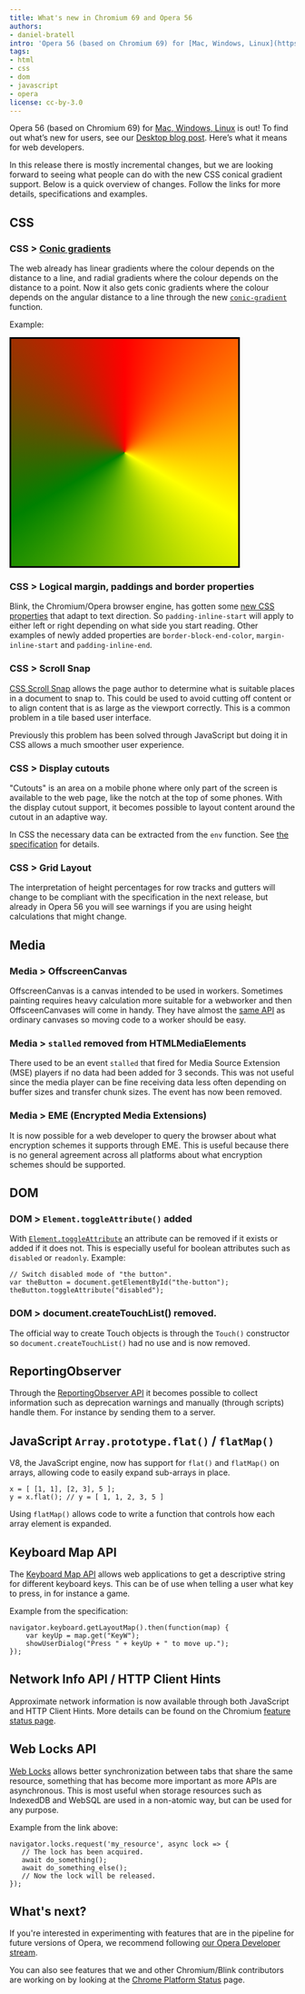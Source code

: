 ```yaml
---
title: What's new in Chromium 69 and Opera 56
authors:
- daniel-bratell
intro: 'Opera 56 (based on Chromium 69) for [Mac, Windows, Linux](https://www.opera.com/computer) is out! To find out what’s new for users, see our [Desktop blog post](https://blogs.opera.com/desktop/2018/09/opera-56-our-best-browser-multitaskers-adjust-volume-in-video-pop-out-and-personalize-your-browsing-experience/). Here’s what it means for web developers.'
tags:
- html
- css
- dom
- javascript
- opera
license: cc-by-3.0
---
```


Opera 56 (based on Chromium 69) for [Mac, Windows, Linux](https://www.opera.com/computer) is out! To
find out what’s new for users, see our
[Desktop blog post](https://blogs.opera.com/desktop/2018/09/opera-56-our-best-browser-yet-adjust-volume-in-video-pop-out-and-personalize-your-browsing-experience/).
Here’s what it means for web developers.

In this release there is mostly incremental changes, but we are
looking forward to seeing what people can do with the new CSS conical
gradient support. Below is a quick overview of changes. Follow the
links for more details, specifications and examples.

## CSS

### CSS > [Conic gradients](https://leaverou.github.io/conic-gradient/)

The web already has linear gradients where the colour depends on the
distance to a line, and radial gradients where the colour depends on
the distance to a point. Now it also gets conic gradients where the
colour depends on the angular distance to a line through the new
[`conic-gradient`](https://www.w3.org/TR/css-images-4/#conic-gradients)
function.

Example:

<div style="border: 3px solid black; background: conic-gradient(red, yellow, green, red); width: 400px; height: 400px;"></div>

### CSS > Logical margin, paddings and border properties

Blink, the Chromium/Opera browser engine, has gotten some [new CSS
properties](https://drafts.csswg.org/css-logical-1/#box) that adapt to
text direction. So `padding-inline-start` will apply to either left or
right depending on what side you start reading. Other examples of
newly added properties are `border-block-end-color`,
`margin-inline-start` and `padding-inline-end`.

### CSS > Scroll Snap

[CSS Scroll Snap](https://drafts.csswg.org/css-scroll-snap) allows the
page author to determine what is suitable places in a document to snap
to. This could be used to avoid cutting off content or to align
content that is as large as the viewport correctly. This is a common
problem in a tile based user interface.

Previously this problem has been solved through JavaScript but doing
it in CSS allows a much smoother user experience.

### CSS > Display cutouts

"Cutouts" is an area on a mobile phone where only part of the screen
is available to the web page, like the notch at the top of some
phones. With the display cutout support, it becomes possible to layout
content around the cutout in an adaptive way.

In CSS the necessary data can be extracted from the `env`
function. See [the specification](https://drafts.csswg.org/css-env-1/)
for details.

### CSS > Grid Layout

The interpretation of height percentages for row tracks and gutters
will change to be compliant with the specification in the next
release, but already in Opera 56 you will see warnings if you are
using height calculations that might change.

## Media

### Media > OffscreenCanvas

OffscreenCanvas is a canvas intended to be used in workers. Sometimes
painting requires heavy calculation more suitable for a webworker and
then OffsceenCanvases will come in handy. They have almost the [same
API](https://html.spec.whatwg.org/#the-offscreencanvas-interface) as
ordinary canvases so moving code to a worker should be easy.

### Media > `stalled` removed from HTMLMediaElements

There used to be an event `stalled` that fired for Media Source
Extension (MSE) players if no data had been added for 3 seconds. This
was not useful since the media player can be fine receiving data less
often depending on buffer sizes and transfer chunk sizes. The event
has now been removed.

### Media > EME (Encrypted Media Extensions)

It is now possible for a web developer to query the browser about what
encryption schemes it supports through EME. This is useful because
there is no general agreement across all platforms about what
encryption schemes should be supported.

## DOM

### DOM > `Element.toggleAttribute()` added

With
[`Element.toggleAttribute`](https://dom.spec.whatwg.org/#dom-element-toggleattribute)
an attribute can be removed if it exists or added if it does not. This
is especially useful for boolean attributes such as `disabled` or
`readonly`. Example:

    // Switch disabled mode of "the button".
    var theButton = document.getElementById("the-button");
    theButton.toggleAttribute("disabled");

### DOM > document.createTouchList() removed.

The official way to create Touch objects is through the `Touch()`
constructor so `document.createTouchList()` had no use and is now
removed.

## ReportingObserver

Through the [ReportingObserver
API](https://developers.google.com/web/updates/2018/07/reportingobserver)
it becomes possible to collect information such as deprecation
warnings and manually (through scripts) handle them. For instance by
sending them to a server.

## JavaScript `Array.prototype.flat()` / `flatMap()`

V8, the JavaScript engine, now has support for `flat()` and
`flatMap()` on arrays, allowing code to easily expand sub-arrays in
place.

    x = [ [1, 1], [2, 3], 5 ];
    y = x.flat(); // y = [ 1, 1, 2, 3, 5 ]

Using `flatMap()` allows code to write a function that controls how
each array element is expanded.

## Keyboard Map API

The [Keyboard Map API](https://wicg.github.io/keyboard-map/) allows
web applications to get a descriptive string for different keyboard
keys. This can be of use when telling a user what key to press, in for
instance a game.

Example from the specification:

    navigator.keyboard.getLayoutMap().then(function(map) {
        var keyUp = map.get("KeyW");
        showUserDialog("Press " + keyUp + " to move up.");
    });

## Network Info API / HTTP Client Hints

Approximate network information is now available through both
JavaScript and HTTP Client Hints.  More details can be found on the
Chromium [feature status
page](https://www.chromestatus.com/feature/5407907378102272).

## Web Locks API

[Web Locks](https://wicg.github.io/web-locks/) allows better
synchronization between tabs that share the same resource, something
that has become more important as more APIs are asynchronous. This is
most useful when storage resources such as IndexedDB and WebSQL are
used in a non-atomic way, but can be used for any purpose.

Example from the link above:

    navigator.locks.request('my_resource', async lock => {
       // The lock has been acquired.
       await do_something();
       await do_something_else();
       // Now the lock will be released.
    });

## What's next?

If you're interested in experimenting with features that are in the
pipeline for future versions of Opera, we recommend following
[our Opera Developer stream](https://www.opera.com/developer).

You can also see features that we and other Chromium/Blink
contributors are working on by looking at the [Chrome Platform
Status](https://www.chromestatus.com/features) page.

